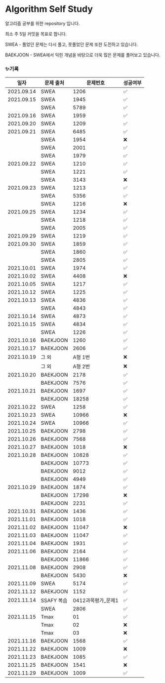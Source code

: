 # Algorithm Self Study
알고리즘 공부를 위한 repository 입니다.

최소 주 5일 커밋을 목표로 합니다.



SWEA - 풀었던 문제는 다시 풀고, 못풀었던 문제 또한 도전하고 있습니다.

BAEKJOON - SWEA에서 익힌 개념을 바탕으로 더욱 많은 문제를 풀어보고 있습니다.



### ✨기록

| 일자       | 문제 출처  | 문제번호           | 성공여부 |
| ---------- | ---------- | ------------------ | -------- |
| 2021.09.14 | SWEA       | 1206               | ✅        |
| 2021.09.15 | SWEA       | 1945               | ✅        |
|            | SWEA       | 5789               | ✅        |
| 2021.09.16 | SWEA       | 1959               | ✅        |
| 2021.09.20 | SWEA       | 1209               | ✅        |
| 2021.09.21 | SWEA       | 6485               | ✅        |
|            | SWEA       | 1954               | ❌        |
|            | SWEA       | 2001               | ✅        |
|            | SWEA       | 1979               | ✅        |
| 2021.09.22 | SWEA       | 1210               | ✅        |
|            | SWEA       | 1221               | ✅        |
|            | SWEA       | 3143               | ❌        |
| 2021.09.23 | SWEA       | 1213               | ✅        |
|            | SWEA       | 5356               | ✅        |
|            | SWEA       | 1216               | ❌        |
| 2021.09.25 | SWEA       | 1234               | ✅        |
|            | SWEA       | 1218               | ✅        |
|            | SWEA       | 2005               | ✅        |
| 2021.09.29 | SWEA       | 1219               | ✅        |
| 2021.09.30 | SWEA       | 1859               | ✅        |
|            | SWEA       | 1860               | ✅        |
|            | SWEA       | 2805               | ✅        |
| 2021.10.01 | SWEA       | 1974               | ✅        |
| 2021.10.02 | SWEA       | 4408               | ❌        |
| 2021.10.05 | SWEA       | 1217               | ✅        |
| 2021.10.12 | SWEA       | 1225               | ✅        |
| 2021.10.13 | SWEA       | 4836               | ✅        |
|            | SWEA       | 4843               | ✅        |
| 2021.10.14 | SWEA       | 4873               | ✅        |
| 2021.10.15 | SWEA       | 4834               | ✅        |
|            | SWEA       | 1226               | ✅        |
| 2021.10.16 | BAEKJOON   | 1260               | ✅        |
| 2021.10.17 | BAEKJOON   | 2606               | ✅        |
| 2021.10.19 | 그 외      | A형 1번            | ❌        |
|            | 그 외      | A형 2번            | ❌        |
| 2021.10.20 | BAEKJOON   | 2178               | ✅        |
|            | BAEKJOON   | 7576               | ✅        |
| 2021.10.21 | BAEKJOON   | 1697               | ✅        |
|            | BAEKJOON   | 18258              | ✅        |
| 2021.10.22 | SWEA       | 1258               | ✅        |
| 2021.10.23 | SWEA       | 10966              | ❌        |
| 2021.10.24 | SWEA       | 10966              | ✅        |
| 2021.10.25 | BAEKJOON   | 2798               | ✅        |
| 2021.10.26 | BAEKJOON   | 7568               | ✅        |
| 2021.10.27 | BAEKJOON   | 1018               | ❌        |
| 2021.10.28 | BAEKJOON   | 10828              | ✅        |
|            | BAEKJOON   | 10773              | ✅        |
|            | BAEKJOON   | 9012               | ✅        |
|            | BAEKJOON   | 4949               | ✅        |
| 2021.10.29 | BAEKJOON   | 1874               | ✅        |
|            | BAEKJOON   | 17298              | ❌        |
|            | BAEKJOON   | 2231               | ✅        |
| 2021.10.31 | BAEKJOON   | 1436               | ✅        |
| 2021.11.01 | BAEKJOON   | 1018               | ✅        |
| 2021.11.02 | BAEKJOON   | 11047              | ❌        |
| 2021.11.03 | BAEKJOON   | 11047              | ✅        |
| 2021.11.04 | BAEKJOON   | 1931               | ✅        |
| 2021.11.06 | BAEKJOON   | 2164               | ✅        |
|            | BAEKJOON   | 11866              | ✅        |
| 2021.11.08 | BAEKJOON   | 2908               | ✅        |
|            | BAEKJOON   | 5430               | ❌        |
| 2021.11.09 | SWEA       | 5174               | ✅        |
| 2021.11.12 | BAEKJOON   | 1152               | ✅        |
| 2021.11.14 | SSAFY 복습 | 0412과목평가_문제1 | ✅        |
|            | SWEA       | 2806               | ✅        |
| 2021.11.15 | Tmax       | 01                 | ✅        |
|            | Tmax       | 02                 | ❌        |
|            | Tmax       | 03                 | ❌        |
| 2021.11.16 | BAEKJOON   | 1568               | ✅        |
| 2021.11.22 | BAEKJOON   | 1009               | ❌        |
| 2021.11.23 | BAEKJOON   | 1085               | ✅        |
| 2021.11.25 | BAEKJOON   | 1541               | ❌        |
| 2021.11.29 | BAEKJOON   | 1009               | ✅        |

